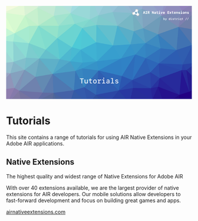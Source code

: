 
![](images/hero.png)

# Tutorials

This site contains a range of tutorials for using AIR Native Extensions in your Adobe AIR applications.





## Native Extensions

The highest quality and widest range of Native Extensions for Adobe AIR

With over 40 extensions available, we are the largest provider of native extensions for AIR developers. Our mobile solutions allow developers to fast-forward development and focus on building great games and apps.

[airnativeextensions.com](https://airnativeextensions.com/)

